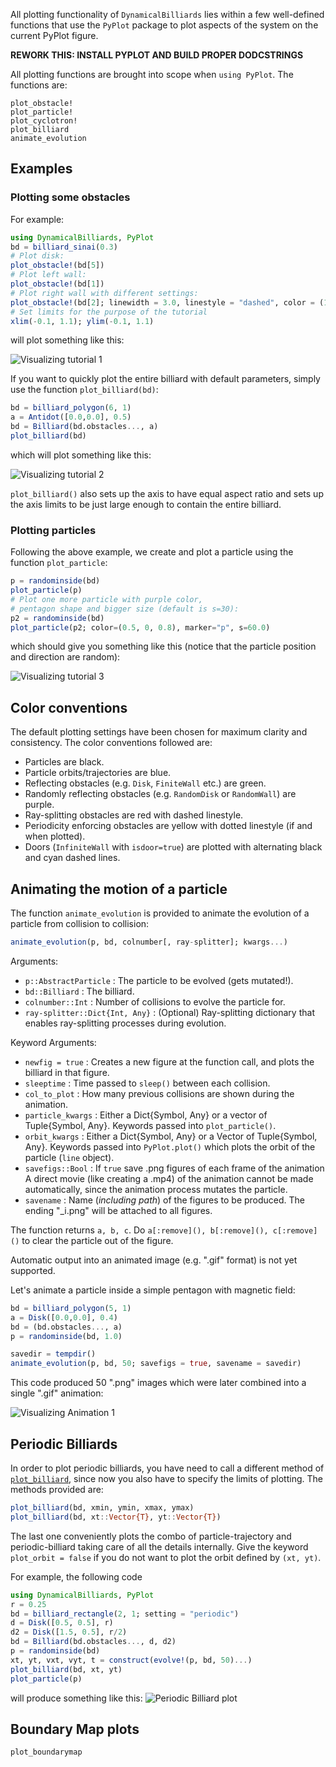 All plotting functionality of `DynamicalBilliards` lies within a few well-defined functions that use the `PyPlot` package to plot aspects of the system on the current PyPlot figure.


**REWORK THIS: INSTALL PYPLOT AND BUILD PROPER DODCSTRINGS**

All plotting functions are brought into scope when `using PyPlot`. The functions are:
```@docs
plot_obstacle!
plot_particle!
plot_cyclotron!
plot_billiard
animate_evolution
```

## Examples

### Plotting some obstacles

For example:
```julia
using DynamicalBilliards, PyPlot
bd = billiard_sinai(0.3)
# Plot disk:
plot_obstacle!(bd[5])
# Plot left wall:
plot_obstacle!(bd[1])
# Plot right wall with different settings:
plot_obstacle!(bd[2]; linewidth = 3.0, linestyle = "dashed", color = (1.0, 0.5, 0.5))
# Set limits for the purpose of the tutorial
xlim(-0.1, 1.1); ylim(-0.1, 1.1)
```
will plot something like this:

![Visualizing tutorial 1](http://i.imgur.com/lrDStnP.png)

If you want to quickly plot the entire billiard with default parameters, simply use the function `plot_billiard(bd)`:
```julia
bd = billiard_polygon(6, 1)
a = Antidot([0.0,0.0], 0.5)
bd = Billiard(bd.obstacles..., a)
plot_billiard(bd)
```
which will plot something like this:

![Visualizing tutorial 2](http://i.imgur.com/46AomXm.png)

`plot_billiard()` also sets up the axis to have equal aspect ratio and sets up the axis limits to be just large enough to contain the entire billiard.



### Plotting particles

Following the above example, we create and plot a particle using the function `plot_particle`:
```julia
p = randominside(bd)
plot_particle(p)
# Plot one more particle with purple color,
# pentagon shape and bigger size (default is s=30):
p2 = randominside(bd)
plot_particle(p2; color=(0.5, 0, 0.8), marker="p", s=60.0)
```
which should give you something like this (notice that the particle position and direction are random):

![Visualizing tutorial 3](http://i.imgur.com/8a4ajfA.png)

## Color conventions
The default plotting settings have been chosen for maximum clarity and consistency. The color conventions followed are:
* Particles are black.
* Particle orbits/trajectories are blue.
* Reflecting obstacles (e.g. `Disk`, `FiniteWall` etc.) are green.
* Randomly reflecting obstacles (e.g. `RandomDisk` or `RandomWall`) are purple.
* Ray-splitting obstacles are red with dashed linestyle.
* Periodicity enforcing obstacles are yellow with dotted linestyle
  (if and when plotted).
* Doors (`InfiniteWall` with `isdoor=true`) are plotted with alternating black and
  cyan dashed lines.

## Animating the motion of a particle

The function `animate_evolution` is provided to animate the evolution of a particle from collision to collision:
```julia
animate_evolution(p, bd, colnumber[, ray-splitter]; kwargs...)
```

Arguments:
  * `p::AbstractParticle` : The particle to be evolved (gets mutated!).
  * `bd::Billiard` : The billiard.
  * `colnumber::Int` : Number of collisions to evolve the particle for.
  * `ray-splitter::Dict{Int, Any}` : (Optional) Ray-splitting dictionary
      that enables ray-splitting processes during evolution.

Keyword Arguments:
  * `newfig = true` : Creates a new figure at the function call, and plots
    the billiard in that figure.
  * `sleeptime` : Time passed to `sleep()` between each collision.
  * `col_to_plot` : How many previous collisions are shown during the animation.
  * `particle_kwargs` : Either a Dict{Symbol, Any} or a vector of Tuple{Symbol, Any}.
    Keywords passed into `plot_particle()`.
  * `orbit_kwargs` : Either a Dict{Symbol, Any} or a Vector of Tuple{Symbol, Any}.
    Keywords passed into `PyPlot.plot()` which plots the orbit of the particle
    (`line` object).
  * `savefigs::Bool` : If `true` save .png figures of each frame of the animation
    A direct movie (like creating a .mp4) of the animation cannot be made automatically,
    since the animation process mutates the particle.
  * `savename` : Name (*including path*) of the figures to be produced. The ending
    "\_i.png" will be attached to all figures.

The function returns `a, b, c`. Do `a[:remove](), b[:remove](), c[:remove]()` to clear
the particle out of the figure.

Automatic output into an animated image (e.g. ".gif" format) is not yet supported.

Let's animate a particle inside a simple pentagon with magnetic field:

```julia
bd = billiard_polygon(5, 1)
a = Disk([0.0,0.0], 0.4)
bd = (bd.obstacles..., a)
p = randominside(bd, 1.0)

savedir = tempdir()
animate_evolution(p, bd, 50; savefigs = true, savename = savedir)
```

This code produced 50 ".png" images which were later combined
into a single ".gif" animation:

![Visualizing Animation 1](http://i.imgur.com/UyiW2N2.gif)

## Periodic Billiards
In order to plot periodic billiards, you have need to call a different method of
[`plot_billiard`](/basic/library/#DynamicalBilliards.plot_billiard), since now you
also have to specify the limits of plotting. The
methods provided are:
```julia
plot_billiard(bd, xmin, ymin, xmax, ymax)
plot_billiard(bd, xt::Vector{T}, yt::Vector{T})
```
The last one conveniently plots the combo of particle-trajectory and
periodic-billiard taking care of all the details internally. Give the keyword
`plot_orbit = false` if you do not want to plot the orbit defined by `(xt, yt)`.

For example, the following code
```julia
using DynamicalBilliards, PyPlot
r = 0.25
bd = billiard_rectangle(2, 1; setting = "periodic")
d = Disk([0.5, 0.5], r)
d2 = Disk([1.5, 0.5], r/2)
bd = Billiard(bd.obstacles..., d, d2)
p = randominside(bd)
xt, yt, vxt, vyt, t = construct(evolve!(p, bd, 50)...)
plot_billiard(bd, xt, yt)
plot_particle(p)
```
will produce something like this:
![Periodic Billiard plot](http://i.imgur.com/rOpU7sl.png)

## Boundary Map plots
```@docs
plot_boundarymap
```
